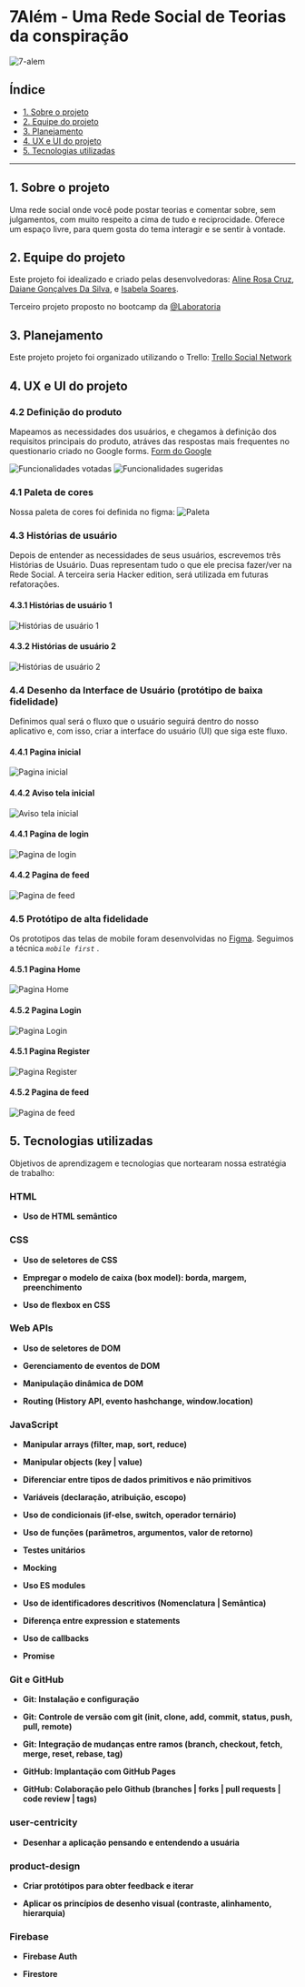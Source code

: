 # 7Além - Uma Rede Social de Teorias da conspiração
![7-alem](src/pages/home/logo.png)

## Índice

* [1. Sobre o projeto](#1-Sobre-o-projeto)
* [2. Equipe do projeto](#2-Equipe-do-projeto)
* [3. Planejamento](#3-Planejamento)
* [4. UX e UI do projeto](#4-UX-e-UI-do-projeto)
* [5. Tecnologias utilizadas](#5-Tecnologias-utilizadas)

***

## 1. Sobre o projeto

Uma rede social onde você pode postar teorias e comentar sobre, sem julgamentos, 
com muito respeito a cima de tudo e reciprocidade. Oferece um espaço livre, para 
quem gosta do tema interagir e se sentir à vontade.

## 2. Equipe do projeto

Este projeto foi idealizado e criado pelas desenvolvedoras:
[Aline Rosa Cruz](@alinerc27), 
[Daiane Gonçalves Da Silva](@daianeex), e
[Isabela Soares](@IsaSoaresFr).

Terceiro projeto proposto no bootcamp da [@Laboratoria](https://github.com/Laboratoria)

## 3. Planejamento

Este projeto projeto foi organizado utilizando o Trello:
[Trello Social Network](https://trello.com/b/r9tc2sTh/social-network)

## 4. UX e UI do projeto

### 4.2 Definição do produto

Mapeamos as necessidades dos usuários, e chegamos à definição dos requisitos principais 
do produto, atráves das respostas mais frequentes no questionario criado no Google forms. 
[Form do Google](https://docs.google.com/forms/d/e/1FAIpQLScBRqXsR9uPFdO73--b7EenHPU12lZl0QJUQ_NbyNJj9idgdQ/viewform)

![Funcionalidades votadas](img_readme/funcionalidades.jpeg)
![Funcionalidades sugeridas](img_readme/funcionalidades_ideias.jpeg)

### 4.1 Paleta de cores

Nossa paleta de cores foi definida no figma:
![Paleta](img_readme/palleta.png)

### 4.3 Histórias de usuário

Depois de entender as necessidades de seus usuários, escrevemos três Histórias de
Usuário. Duas representam tudo o que ele precisa fazer/ver na Rede Social. A terceira 
seria Hacker edition, será utilizada em futuras refatorações.

#### 4.3.1 Histórias de usuário 1
![Histórias de usuário 1](img_readme/hu1.png)

#### 4.3.2 Histórias de usuário 2
![Histórias de usuário 2](img_readme/hu2.png)

### 4.4 Desenho da Interface de Usuário (protótipo de baixa fidelidade)

Definimos qual será o fluxo que o usuário seguirá dentro do nosso aplicativo e, 
com isso, criar a interface do usuário (UI) que siga este fluxo. 

#### 4.4.1 Pagina inicial
![Pagina inicial](img_readme/inicial_baixa.jpeg)

#### 4.4.2 Aviso tela inicial
![Aviso tela inicial](img_readme/aviso_baixa.jpeg)

#### 4.4.1 Pagina de login
![Pagina de login](img_readme/login_baixa.jpeg)

#### 4.4.2 Pagina de feed
![Pagina de feed](img_readme/feed_baixa.jpeg)

### 4.5 Protótipo de alta fidelidade

Os prototipos das telas de mobile foram desenvolvidas no [Figma](https://www.figma.com/file/yEtyBvtHGBeJpbkow6SMbg/Social?node-id=0%3A1). Seguimos a técnica _`mobile first`_ .

#### 4.5.1 Pagina Home
![Pagina Home](img_readme/home_alta.png)

#### 4.5.2 Pagina Login
![Pagina Login](img_readme/login_alta.png)

#### 4.5.1 Pagina Register
![Pagina Register](img_readme/register_alta.png)

#### 4.5.2 Pagina de feed
![Pagina de feed](img_readme/post_alta.png)

## 5. Tecnologias utilizadas

Objetivos de aprendizagem e tecnologias que nortearam nossa estratégia de trabalho:

### HTML

* **Uso de HTML semântico**

### CSS

* **Uso de seletores de CSS**

* **Empregar o modelo de caixa (box model): borda, margem, preenchimento**

* **Uso de flexbox en CSS**

### Web APIs

* **Uso de seletores de DOM**

* **Gerenciamento de eventos de DOM**

* **Manipulação dinâmica de DOM**

* **Routing (History API, evento hashchange, window.location)**

### JavaScript

* **Manipular arrays (filter, map, sort, reduce)**

* **Manipular objects (key | value)**

* **Diferenciar entre tipos de dados primitivos e não primitivos**

* **Variáveis (declaração, atribuição, escopo)**

* **Uso de condicionais (if-else, switch, operador ternário)**

* **Uso de funções (parâmetros, argumentos, valor de retorno)**

* **Testes unitários**

* **Mocking**

* **Uso ES modules**

* **Uso de identificadores descritivos (Nomenclatura | Semântica)**

* **Diferença entre expression e statements**

* **Uso de callbacks**

* **Promise**

### Git e GitHub

* **Git: Instalação e configuração**

* **Git: Controle de versão com git (init, clone, add, commit, status, push, pull, remote)**

* **Git: Integração de mudanças entre ramos (branch, checkout, fetch, merge, reset, rebase, tag)**

* **GitHub: Implantação com GitHub Pages**

* **GitHub: Colaboração pelo Github (branches | forks | pull requests | code review | tags)**

### user-centricity

* **Desenhar a aplicação pensando e entendendo a usuária**

### product-design

* **Criar protótipos para obter feedback e iterar**

* **Aplicar os princípios de desenho visual (contraste, alinhamento, hierarquia)**

### Firebase

* **Firebase Auth**

* **Firestore**
